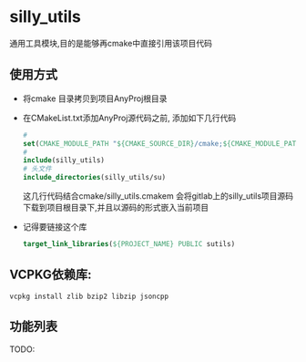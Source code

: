 # silly_utils

通用工具模块,目的是能够再cmake中直接引用该项目代码



## 使用方式

+ 将cmake 目录拷贝到项目AnyProj根目录

+ 在CMakeList.txt添加AnyProj源代码之前, 添加如下几行代码

  ```cmake
  # 
  set(CMAKE_MODULE_PATH "${CMAKE_SOURCE_DIR}/cmake;${CMAKE_MODULE_PATH}")
  # 
  include(silly_utils)
  # 头文件
  include_directories(silly_utils/su)
  ```

  这几行代码结合cmake/silly_utils.cmakem 会将gitlab上的silly_utils项目源码下载到项目根目录下,并且以源码的形式嵌入当前项目

+ 记得要链接这个库

  ```cmake
  target_link_libraries(${PROJECT_NAME} PUBLIC sutils)
  ```

  

## VCPKG依赖库:

```
vcpkg install zlib bzip2 libzip jsoncpp
```



## 功能列表

TODO:

